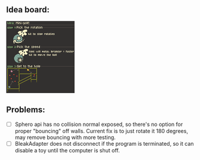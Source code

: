 ## Idea board:
![idea.png](https://github.com/mich-gamedev/sphero-minigolf/blob/main/idea.png?raw=true)

## Problems:
- [ ] Sphero api has no collision normal exposed, so there's no option for proper "bouncing" off walls. Current fix is to just rotate it 180 degrees, may remove bouncing with more testing.
- [ ] BleakAdapter does not disconnect if the program is terminated, so it can disable a toy until the computer is shut off.
